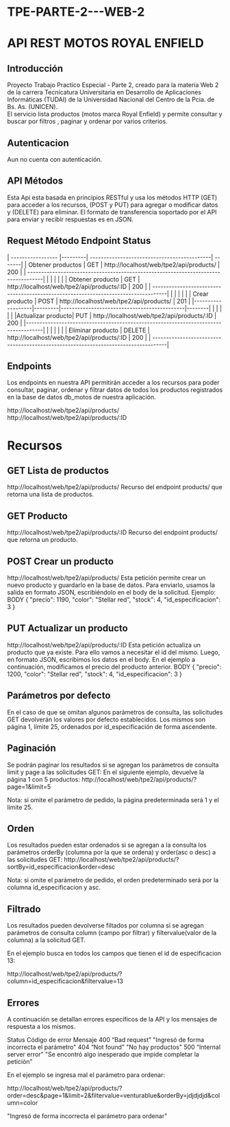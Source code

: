 # TPE-PARTE-2---WEB-2
# API REST MOTOS ROYAL ENFIELD

## Introducción
Proyecto Trabajo Practico Especial - Parte 2,  creado para la materia Web 2 de la carrera Tecnicatura Universitaria en Desarrollo de Aplicaciones Informáticas (TUDAI)
de  la Universidad Nacional del Centro de la Pcia. de Bs. As. (UNICEN).  
El servicio lista productos (motos marca Royal Enfield) y permite consultar y buscar por filtros , paginar y ordenar por varios criterios.

## Autenticacion
Aun no cuenta con autenticación.

## API Métodos
Esta Api esta basada en principios RESTful y usa los métodos HTTP (GET) para acceder a los recursos, (POST y PUT) para agregar o modificar datos y (DELETE) para
eliminar. El formato de transferencia soportado por el API para enviar y recibir respuestas es en JSON.


  ## Request	       Método	                Endpoint	                  Status          
| ----------------- |---------| --------------------------------------------| -------|
| Obtener productos |    GET  | http://localhost/web/tpe2/api/products/     |   200  |
| -----------------------------------------------------------------------------------|
|                   |         |                                             |        |
| Obtener producto  |    GET  | http://localhost/web/tpe2/api/products/:ID  |   200  |
| -----------------------------------------------------------------------------------|
|                   |         |                                             |        |
| Crear producto    |   POST  | http://localhost/web/tpe2/api/products/     |   201  |
|-------------------|---------|---------------------------------------------|--------|
|                   |         |                                             |        |
|Actualizar producto|   PUT   | http://localhost/web/tpe2/api/products/:ID  |   200  |
|------------------------------------------------------------------------------------|
|                   |         |                                             |        |
| Eliminar producto |  DELETE | http://localhost/web/tpe2/api/products/:ID  |   200  |
| -----------------------------------------------------------------------------------|


## Endpoints
Los endpoints en nuestra API permitirán acceder a los recursos para poder consultar, paginar, ordenar y filtrar datos de todos los productos registrados en la base
de datos db_motos de nuestra aplicación.

http://localhost/web/tpe2/api/products/
http://localhost/web/tpe2/api/products/:ID

# Recursos

## GET Lista de productos
http://localhost/web/tpe2/api/products/
Recurso del endpoint products/ que retorna una lista de productos. 

## GET Producto
http://localhost/web/tpe2/api/products/:ID
Recurso del endpoint products/ que retorna un producto.

## POST Crear un producto
http://localhost/web/tpe2/api/products/
Esta petición permite crear un nuevo producto y guardarlo en la base de datos.
Para enviarlo, usamos la salida en formato JSON, escribiéndolo en el body de la solicitud.
Ejemplo:
BODY
   {
        "precio": 1190,
        "color": "Stellar red",
        "stock": 4,
        "id_especificacion": 3
    }

## PUT Actualizar un producto
http://localhost/web/tpe2/api/products/:ID
Esta petición actualiza un producto que ya existe. Para ello vamos a necesitar el id del mismo.
Luego, en formato JSON, escribimos los datos en el body.
En el ejemplo a continuación, modificamos el precio del producto anterior.
BODY
   {
        "precio": 1200,
        "color": "Stellar red",
        "stock": 4,
        "id_especificacion": 3
    }

## Parámetros por defecto
En el caso de que se omitan algunos parámetros de consulta, las solicitudes GET devolverán los valores por defecto establecidos.
Los mismos son página 1, límite 25, ordenados por id_especificación de forma ascendente.

## Paginación
Se podrán paginar los resultados si se agregan los parámetros de consulta limit y page a las solicitudes GET:
En el siguiente ejemplo, devuelve la página 1 con 5 productos:
http://localhost/web/tpe2/api/products/?page=1&limit=5

Nota: si omite el parámetro de pedido, la página predeterminada será 1 y el limite 25.

## Orden
Los resultados pueden estar ordenados si se agregan a la consulta los parámetros orderBy (columna por la que se ordena) y order(asc o desc) a las solicitudes GET:
http://localhost/web/tpe2/api/products/?sortBy=id_especificacion&order=desc

Nota: si omite el parámetro de pedido, el orden predeterminado será por la columna id_especificacion y asc.

## Filtrado
Los resultados pueden devolverse filtados por columna si se agregan parámetros de consulta column (campo por filtrar) y filtervalue(valor de la columna) a la solicitud GET.

En el ejemplo busca en todos los campos que tienen el id de especificacion 13:

http://localhost/web/tpe2/api/products/?column=id_especificacion&filtervalue=13

## Errores
A continuación se detallan errores específicos de la API y los mensajes de respuesta a los mismos.

Status	    Código de error	                        Mensaje
400     	“Bad request”	          "Ingresó de forma incorrecta el parámetro"
404	        “Not found”                     	"No hay productos"
500 	“Internal server error”	    "Se encontró algo inesperado que impide completar la petición"

En el ejemplo se ingresa mal el parámetro para ordenar:

http://localhost/web/tpe2/api/products/?order=desc&page=1&limit=2&filtervalue=venturablue&orderBy=jdjdjdjd&column=color

"Ingresó de forma incorrecta el parámetro para ordenar"
